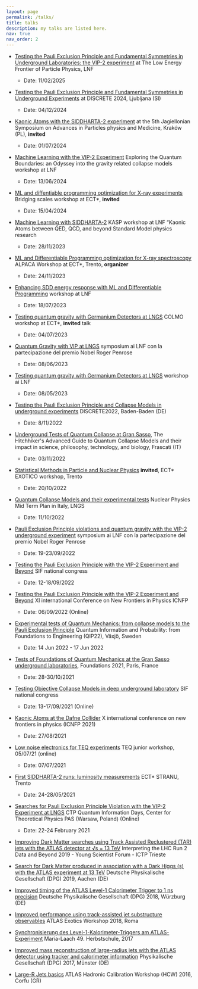 ```yaml
---
layout: page
permalink: /talks/
title: talks
description: my talks are listed here.
nav: true
nav_order: 2
---
```


- [Testing the Pauli Exclusion Principle and Fundamental Symmetries in Underground Laboratories: the VIP-2 experiment](https://agenda.infn.it/event/44002/timetable/?view=standard) at The Low Energy Frontier of Particle Physics, LNF
  - Date: 11/02/2025

- [Testing the Pauli Exclusion Principle and Fundamental Symmetries in Underground Experiments](https://indico.cern.ch/event/1395905/contributions/6223253/attachments/2979756/5246396/NAPOLITANO_DISCRETE24.pdf) at DISCRETE 2024, Ljubljana (SI)
  - Date: 04/12/2024

- [Kaonic Atoms with the SIDDHARTA-2 experiment](https://indico.koza.if.uj.edu.pl/event/15/timetable/?view=standard) at the 5th Jagiellonian Symposium on Advances in Particles physics and Medicine, Kraków (PL), **invited**
  - Date: 01/07/2024

- [Machine Learning with the VIP-2 Experiment](https://agenda.infn.it/event/40188/) Exploring the Quantum Boundaries: an Odyssey into the gravity related collapse models workshop at LNF
  - Date: 13/06/2024

- [ML and diffentiable programming optimization for X-ray experiments](https://indico.ectstar.eu/event/200/timetable/?view=standard) Bridging scales workshop at ECT*, **invited**
  - Date: 15/04/2024

- [Machine Learning with SIDDHARTA-2](https://agenda.infn.it/event/38135/) KASP workshop at LNF “Kaonic Atoms between QED, QCD, and beyond Standard Model physics research
  - Date: 28/11/2023

- [ML and Differentiable Programming optimization for X-ray spectroscopy](https://indico.ectstar.eu/event/184/) ALPACA Workshop at ECT*, Trento, **organizer**
  - Date: 24/11/2023

- [Enhancing SDD energy response with ML and Differentiable Programming](https://agenda.infn.it/event/35806/) workshop at LNF
  - Date: 18/07/2023

- [Testing quantum gravity with Germanium Detectors at LNGS](https://indico.ectstar.eu/event/172/timetable/?view=standard) COLMO workshop at ECT*, **invited** talk
  - Date: 04/07/2023

- [Quantum Gravity with VIP at LNGS](https://agenda.infn.it/event/35806/) symposium ai LNF con la partecipazione del premio Nobel Roger Penrose
  - Date: 08/06/2023

- [Testing quantum gravity with Germanium Detectors at LNGS](https://agenda.infn.it/event/33977/) workshop ai LNF
  - Date: 08/05/2023

- [Testing the Pauli Exclusion Principle and Collapse Models in underground experiments](https://indico.scc.kit.edu/event/2673) DISCRETE2022, Baden-Baden (DE)
  - Date: 8/11/2022

- [Underground Tests of Quantum Collapse at Gran Sasso](https://agenda.infn.it/event/32081/), The Hitchhiker's Advanced Guide to Quantum Collapse Models and their impact in science, philosophy, technology, and biology, Frascati (IT)
  - Date: 03/11/2022

- [Statistical Methods in Particle and Nuclear Physics](https://indico.ectstar.eu/event/155/) **invited**, ECT* EXOTICO workshop, Trento
  - Date: 20/10/2022

- [Quantum Collapse Models and their experimental tests](https://agenda.infn.it/event/31580/) Nuclear Physics Mid Term Plan in Italy, LNGS
  - Date: 11/10/2022

- [Pauli Exclusion Principle violations and quantum gravity with the VIP-2 underground experiment](https://www.ectstar.eu/workshops/nuclear-and-atomic-transitions-as-laboratories-for-high-precision-tests-of-quantum-gravity-inspired-models-2/) symposium ai LNF con la partecipazione del premio Nobel Roger Penrose
  - Date: 19-23/09/2022

- [Testing the Pauli Exclusion Principle with the VIP-2 Experiment and Beyond](https://congresso.sif.it/) SIF national congress
  - Date: 12-18/09/2022

- [Testing the Pauli Exclusion Principle with the VIP-2 Experiment and Beyond](https://indico.cern.ch/event/1133591/) XI international Conference on New Frontiers in Physics ICNFP
  - Date: 06/09/2022 (Online)

- [Experimental tests of Quantum Mechanics: from collapse models to the Pauli Exclusion Principle](https://lnu.se/en/meet-linnaeus-university/current/events/2022/qip22/) Quantum Information and Probability: from Foundations to Engineering (QIP22), Växjö, Sweden
  - Date: 14 Jun 2022 - 17 Jun 2022

- [Tests of Foundations of Quantum Mechanics at the Gran Sasso underground laboratories](https://foundations2020.sciencesconf.org/), Foundations 2021, Paris, France
  - Date: 28-30/10/2021

- [Testing Objective Collapse Models in deep underground laboratory](https://www.sif.it/attivita/congresso/107) SIF national congress
  - Date: 13-17/09/2021 (Online)

- [Kaonic Atoms at the Dafne Collider](https://indico.cern.ch/event/1025480) X international conference on new frontiers in physics (ICNFP 2021)
  - Date: 27/08/2021

- [Low noise electronics for TEQ experiments](https://tequantum.eu/?q=node/887) TEQ junior workshop, 05/07/21 (online)
  - Date: 07/07/2021

- [First SIDDHARTA-2 runs: luminosity measurements](https://indico.ectstar.eu/event/91) ECT* STRANU, Trento
  - Date: 24-28/05/2021

- [Searches for Pauli Exclusion Principle Violation with the VIP-2 Experiment at LNGS](http://old.cft.edu.pl/QID2020/public/en) CTP Quantum Information Days, Center for Theoretical Physics PAS (Warsaw, Poland) (Online)
  - Date: 22-24 February 2021

- [Improving Dark Matter searches using Track Assisted Reclustered (TAR) jets with the ATLAS detector at √s = 13 TeV](https://www.ictp.it/6411.aspx) Interpreting the LHC Run 2 Data and Beyond 2019 - Young Scientist Forum - ICTP Trieste

- [Search for Dark Matter produced in association with a Dark Higgs (s) with the ATLAS experiment at 13 TeV](https://www.dpg-verhandlungen.de/year/2019/conference/10) Deutsche Physikalische Gesellschaft (DPG) 2019, Aachen (DE)

- [Improved timing of the ATLAS Level-1 Calorimeter Trigger to 1 ns precision](https://www.dpg-verhandlungen.de/year/2018/conference/berlin) Deutsche Physikalische Gesellschaft (DPG) 2018, Würzburg (DE)

- [Improved performance using track-assisted jet substructure observables](https://agenda.infn.it/event/13879/) ATLAS Exotics Workshop 2018, Roma

- [Synchronisierung des Level-1-Kalorimeter-Triggers am ATLAS-Experiment](https://www.dfnaeherung.de/49-herbstschule.html) Maria-Laach 49. Herbstschule, 2017

- [Improved mass reconstruction of large-radius jets with the ATLAS detector using tracker and calorimeter information](https://indico.cern.ch/event/564163/) Physikalische Gesellschaft (DPG) 2017, Münster (DE)

- [Large-R Jets basics](https://indico.cern.ch/event/506093/overview) ATLAS Hadronic Calibration Workshop (HCW) 2016, Corfu (GR)
